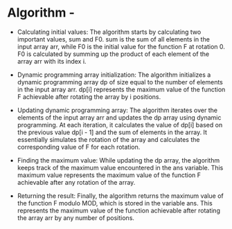 # Algorithm -

- Calculating initial values: The algorithm starts by calculating two important values, sum and F0. sum is the sum of all elements in the input array arr, while F0 is the initial value for the function F at rotation 0. F0 is calculated by summing up the product of each element of the array arr with its index i.

- Dynamic programming array initialization: The algorithm initializes a dynamic programming array dp of size equal to the number of elements in the input array arr. dp[i] represents the maximum value of the function F achievable after rotating the array by i positions.

- Updating dynamic programming array: The algorithm iterates over the elements of the input array arr and updates the dp array using dynamic programming. At each iteration, it calculates the value of dp[i] based on the previous value dp[i - 1] and the sum of elements in the array. It essentially simulates the rotation of the array and calculates the corresponding value of F for each rotation.

- Finding the maximum value: While updating the dp array, the algorithm keeps track of the maximum value encountered in the ans variable. This maximum value represents the maximum value of the function F achievable after any rotation of the array.

- Returning the result: Finally, the algorithm returns the maximum value of the function F modulo MOD, which is stored in the variable ans. This represents the maximum value of the function achievable after rotating the array arr by any number of positions.